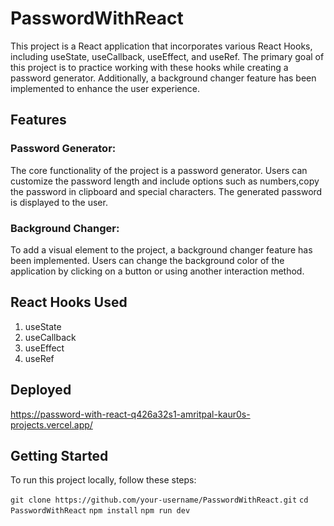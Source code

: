 # PasswordWithReact
This project is a React application that incorporates various React Hooks, including useState, useCallback, useEffect, and useRef. The primary goal of this project is to practice working with these hooks while creating a password generator. Additionally, a background changer feature has been implemented to enhance the user experience.

## Features
### Password Generator: 
The core functionality of the project is a password generator. Users can customize the password length and include options such as numbers,copy the password in clipboard and special characters. The generated password is displayed to the user.

### Background Changer: 
To add a visual element to the project, a background changer feature has been implemented. Users can change the background color of the application by clicking on a button or using another interaction method.

## React Hooks Used
1. useState
2. useCallback
3. useEffect
4. useRef

## Deployed
https://password-with-react-q426a32s1-amritpal-kaur0s-projects.vercel.app/


## Getting Started
To run this project locally, follow these steps:

``git clone https://github.com/your-username/PasswordWithReact.git``
``cd PasswordWithReact``
``npm install``
``npm run dev``



